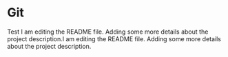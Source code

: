 # Git
Test
I am editing the README file. Adding some more details about the project description.I am editing the README file. Adding some more details about the project description.
